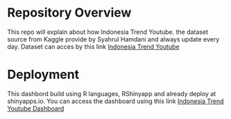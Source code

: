 # Repository Overview

This repo will explain about how Indonesia Trend Youtube. the dataset source from Kaggle provide by 
Syahrul Hamdani and always update every day. Dataset can acces by this link [Indonesia Trend Youtube](https://www.kaggle.com/syahrulhamdani/indonesias-trending-youtube-video-statistics)

# Deployment

This dashbord build using R languages, RShinyapp and already deploy at shinyapps.io. You can access the dashboard using this link [Indonesia Trend Youtube Dashboard](https://rezasputra.shinyapps.io/Youtube_Indonesia_Trend_Analysis)